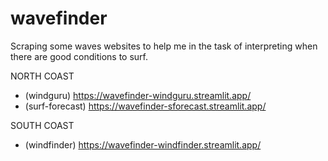 # wavefinder
Scraping some waves websites to help me in the task of interpreting when there are good conditions to surf.

NORTH COAST 
 - (windguru) https://wavefinder-windguru.streamlit.app/
 - (surf-forecast) https://wavefinder-sforecast.streamlit.app/

SOUTH COAST 
- (windfinder) https://wavefinder-windfinder.streamlit.app/
